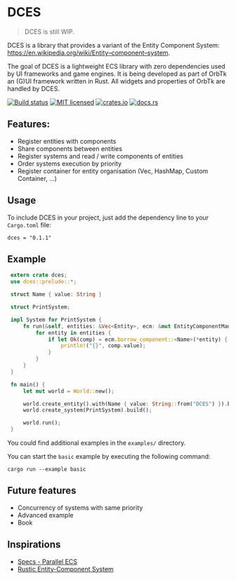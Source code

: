 # DCES

> DCES is still WIP.

DCES is a library that provides a variant of the Entity Component System: https://en.wikipedia.org/wiki/Entity–component–system.

The goal of DCES is a lightweight ECS library with zero dependencies used by UI frameworks and game engines. It is being developed as part of OrbTk an (G)UI framework written in Rust. All widgets and properties of OrbTk are handled by DCES. 

[![Build status](https://gitlab.com/orbtk/dces-rust/badges/master/build.svg)](https://gitlab.com/orbtk/dces-rust/pipelines)
[![MIT licensed](https://img.shields.io/badge/license-MIT-blue.svg)](./LICENSE)
[![crates.io](https://img.shields.io/badge/crates.io-v0.1.1-orange.svg)](https://crates.io/crates/dces)
[![docs.rs](https://docs.rs/dces/badge.svg)](https://docs.rs/dces)

## Features:

* Register entities with components
* Share components between entities
* Register systems and read / write components of entities
* Order systems execution by priority
* Register container for entity organisation (Vec, HashMap, Custom Container, ...)

## Usage

To include DCES in your project, just add the dependency
line to your `Cargo.toml` file:

```text
dces = "0.1.1"
```

## Example

```rust
 extern crate dces;
 use dces::prelude::*;

 struct Name { value: String }

 struct PrintSystem;

 impl System for PrintSystem {
     fn run(&self, entities: &Vec<Entity>, ecm: &mut EntityComponentManager) {
         for entity in entities {
             if let Ok(comp) = ecm.borrow_component::<Name>(*entity) {
                 println!("{}", comp.value);
             }
         }
     }
 }

 fn main() {
     let mut world = World::new();

     world.create_entity().with(Name { value: String::from("DCES") }).build();
     world.create_system(PrintSystem).build();

     world.run();
 }
```

You could find additional examples in the `examples/` directory.

You can start the `basic` example by executing the following command:

```text
cargo run --example basic
```

## Future features

* Concurrency of systems with same priority
* Advanced example
* Book

## Inspirations

* [Specs - Parallel ECS](https://github.com/slide-rs/specs)
* [Rustic Entity-Component System](https://github.com/AndyBarron/rustic-ecs)